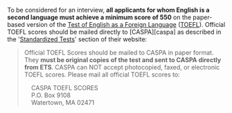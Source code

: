 To be considered for an interview, **all applicants for whom English is a second language must achieve a minimum score of 550** on the paper-based version of the [Test of English as a Foreign Language][toefl] ([TOEFL][toefl]). Official TOEFL scores should be mailed directly to [CASPA][caspa] as described in the '[Standardized Tests][caspa-st]' section of their website:

> Official TOEFL Scores should be mailed to CASPA in paper format. They **must be original copies of the test and sent to CASPA directly from ETS**. CASPA can NOT accept photocopied, faxed, or electronic TOEFL scores. Please mail all official TOEFL scores to:
> 
> &nbsp;&nbsp;&nbsp;&nbsp;CASPA TOEFL SCORES  
> &nbsp;&nbsp;&nbsp;&nbsp;P.O. Box 9108  
> &nbsp;&nbsp;&nbsp;&nbsp;Watertown, MA 02471  

[toefl]: http://www.ets.org/toefl
[caspa-st]: https://portal.caspaonline.org/caspaHelpPages/frequently-asked-questions/transcripts/standardized-tests/index.html